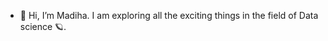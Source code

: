 - 👋 Hi, I’m Madiha. I am exploring all the exciting things in the field of Data science 🪐.


<!---
madihafarhana21/madihafarhana21 is a ✨ special ✨ repository because its `README.md` (this file) appears on your GitHub profile.
You can click the Preview link to take a look at your changes.
--->
